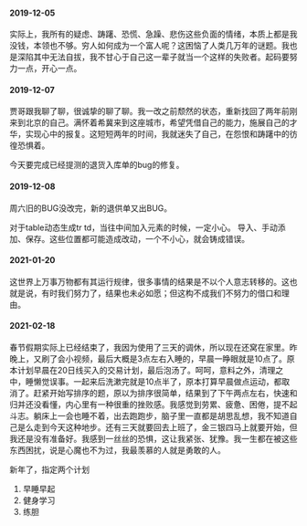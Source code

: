 #### 2019-12-05
实际上，我所有的疑虑、踌躇、恐慌、急躁、悲伤这些负面的情绪，本质上都是我没钱，本领也不够。穷人如何成为一个富人呢？这困恼了人类几万年的谜题。我也是深陷其中无法自拔，我不甘心于自己这一辈子就当一个这样的失败者。起码要努力一点，开心一点。

#### 2019-12-07
贾哥跟我聊了聊，很诚挚的聊了聊。我一改之前颓然的状态，重新找回了两年前刚来到北京的自己。满怀着希冀来到这座城市，希望凭借自己的能力，施展自己的才华，实现心中的报复。这短短两年的时间，我就迷失了自己，在怨恨和踌躇中的彷徨恐惧着。

今天要完成已经提测的退货入库单的bug的修复。

#### 2019-12-08
周六旧的BUG没改完，新的退供单又出BUG。

对于table动态生成tr td，当往中间加入元素的时候，一定小心。 导入、手动添加、保存。这些位置都可能造成改动，一个不小心，就会铸成错误。

#### 2021-01-20
这世界上万事万物都有其运行规律，很多事情的结果是不以个人意志转移的。这也就是说，有时我们努力了，结果也未必如愿；但这构不成我们不努力的借口和理由。

#### 2021-02-18
春节假期实际上已经结束了，我因为使用了三天的调休，所以现在还窝在家里。昨晚上，又刷了会小视频，最后大概是3点左右入睡的，早晨一睁眼就是10点了。原本计划早晨在20日线买入的交易计划，最后泡汤了。呵呵，意料之外，清理之中，睡懒觉误事。一起来后洗漱完就是10点半了，原本打算早晨做点运动，都取消了。赶紧开始写排序的题，原以为排序很简单，结果到了下午两点左右，快速和归并还没看懂，内心里有一种很重的挫败感。我感觉到劳累、疲惫、困倦，提不起斗志。躺床上一会也睡不着，出去跑跑步，脑子里一直都是胡思乱想，我不知道自己是么走到今天这种地步。还有三天就要回去上班了，金三银四马上就要开始，但我还是没有准备好。我感到一丝丝的恐惧，这让我紧张、犹豫。我一生都在被这些东西困扰，说是心魔也不为过，我最羡慕的人就是勇敢的人。

新年了，指定两个计划
1. 早睡早起
2. 健身学习
3. 练胆
